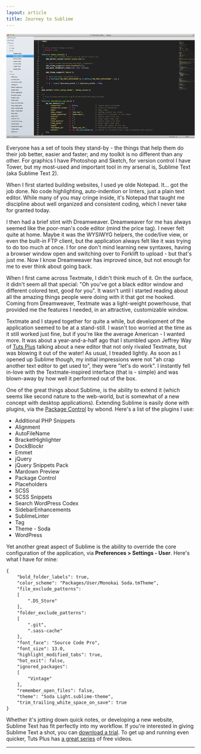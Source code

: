 ```yaml
---
layout: article
title: Journey to Sublime
---
```


![Sublime Text Screen](/assets/media/build/posts/sublime-screen.png)

Everyone has a set of tools they stand-by - the things that help them do their job better, easier and faster; and my toolkit is no different than any other. For graphics I have Photoshop and Sketch, for version control I have Tower, but my most-used and important tool in my arsenal is, Sublime Text (aka Sublime Text 2).

When I first started building websites, I used ye olde Notepad. It... got the job done. No code highlighting, auto-indention or linters, just a plain text editor. While many of you may cringe inside, it's Notepad that taught me discipline about well organized and consistent coding, which I never take for granted today.

I then had a brief stint with Dreamweaver. Dreamweaver for me has always seemed like the poor-man's code editor (mind the price tag). I never felt quite at home. Maybe it was the WYSIWYG helpers, the code/live view, or even the built-in FTP client, but the application always felt like it was trying to do too much at once. I for one don't mind learning new syntaxes, having a browser window open and switching over to Forklift to upload - but that's just me. Now I know Dreamweaver has improved since, but not enough for me to ever think about going back.

When I first came across Textmate, I didn't think much of it. On the surface, it didn't seem all that special: "Oh you've got a black editor window and different colored text, good for you". It wasn't until I started reading about all the amazing things people were doing with it that got me hooked. Coming from Dreamweaver, Textmate was a light-weight powerhouse, that provided me the features I needed, in an attractive, customizable window.

Textmate and I stayed together for quite a while, but development of the application seemed to be at a stand-still. I wasn't too worried at the time as it still worked just fine, but if you're like the average American - I wanted more. It was about a year-and-a-half ago that I stumbled upon Jeffrey Way of [Tuts Plus](https://tutsplus.com) talking about a new editor that not only rivaled Textmate, but was blowing it out of the water! As usual, I treaded lightly. As soon as I opened up Sublime though, my initial impressions were not "ah crap another text editor to get used to", they were "let's do work". I instantly fell in-love with the Textmate-inspired interface (that is - simple) and was blown-away by how well it performed out of the box.

One of the great things about Sublime, is the ability to extend it (which seems like second nature to the web-world, but is somewhat of a new concept with desktop applications). Extending Sublime is easily done with plugins, via the [Package Control](http://wbond.net/sublime_packages/package_control) by wbond. Here's a list of the plugins I use:

<ul>
<li>Additional PHP Snippets</li>
<li>Alignment</li>
<li>AutoFileName</li>
<li>BracketHighlighter</li>
<li>DockBlockr</li>
<li>Emmet</li>
<li>jQuery</li>
<li>jQuery Snippets Pack</li>
<li>Mardown Preview</li>
<li>Package Control</li>
<li>Placeholders</li>
<li>SCSS</li>
<li>SCSS Snippets</li>
<li>Search WordPress Codex</li>
<li>SidebarEnhancements</li>
<li>SublimeLinter</li>
<li>Tag</li>
<li>Theme - Soda</li>
<li>WordPress</li>
</ul>

Yet another great aspect of Sublime is the ability to override the core configuration of the application, via **Preferences > Settings - User**. Here's what I have for mine:

    {
        "bold_folder_labels": true,
        "color_scheme": "Packages/User/Monokai Soda.tmTheme",
        "file_exclude_patterns":
        [
            ".DS_Store"
        ],
        "folder_exclude_patterns":
        [
            ".git",
            ".sass-cache"
        ],
        "font_face": "Source Code Pro",
        "font_size": 13.0,
        "highlight_modified_tabs": true,
        "hot_exit": false,
        "ignored_packages":
        [
            "Vintage"
        ],
        "remember_open_files": false,
        "theme": "Soda Light.sublime-theme",
        "trim_trailing_white_space_on_save": true
    }

Whether it's jotting down quick notes, or developing a new website, Sublime Text has fit perfectly into my workflow. If you're interested in giving Sublime Text a shot, you can [download a trial](http://www.sublimetext.com/). To get up and running even quicker, Tuts Plus has [a great series](https://tutsplus.com/course/improve-workflow-in-sublime-text-2/) of free videos.

----
